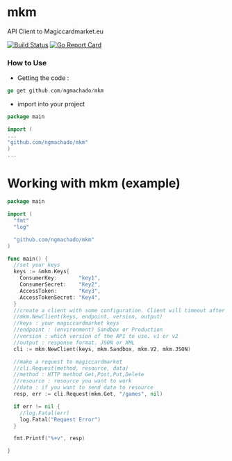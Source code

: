 # mkm
API Client to Magiccardmarket.eu

[![Build Status](https://travis-ci.org/ngmachado/mkm.svg?branch=master)](https://travis-ci.org/ngmachado/mkm)
[![Go Report Card](https://goreportcard.com/badge/github.com/ngmachado/mkm)](https://goreportcard.com/report/github.com/ngmachado/mkm)

### How to Use
- Getting the code :

```go
go get github.com/ngmachado/mkm
```

- import into your project
```go
package main 

import (
...
"github.com/ngmachado/mkm"
)
...
```

# Working with mkm (example)

```go
package main

import (
  "fmt"
  "log"

  "github.com/ngmachado/mkm"
)

func main() {
  //set your keys
  keys := &mkm.Keys{
    ConsumerKey:       "key1",
    ConsumerSecret:    "Key2",
    AccessToken:       "Key3",
    AccessTokenSecret: "Key4",
  }
  //create a client with some configuration. Client will timeout after 10 seconds
  //mkm.NewClient(keys, endpoint, version, output)
  //keys : your magiccardmarket keys
  //endpoint : (environment) Sandbox or Production
  //version : which version of the API to use. v1 or v2
  //output : response format. JSON or XML
  cli := mkm.NewClient(keys, mkm.Sandbox, mkm.V2, mkm.JSON)

  //make a request to magiccardmarket
  //cli.Request(method, resource, data)
  //method : HTTP method Get,Post,Put,Delete
  //resource : resource you want to work
  //data : if you want to send data to resource
  resp, err := cli.Request(mkm.Get, "/games", nil)

  if err != nil {
    //log.Fatal(err)
    log.Fatal("Request Error")
  }

  fmt.Printf("%+v", resp)

}

```

